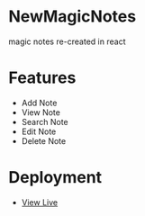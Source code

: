 # NewMagicNotes
magic notes re-created in react
# Features
- Add Note
- View Note
- Search Note
- Edit Note
- Delete Note
# Deployment
- [View Live](https://newmagicnotes-akkshaytandon.netlify.app/)
